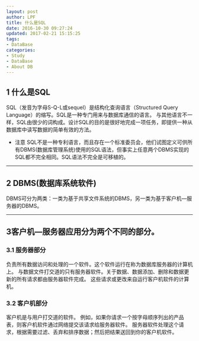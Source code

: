 ```yaml
---
layout: post
author: LPF
title: 什么是SQL
date: 2016-10-30 09:27:24
updated: 2017-02-21 15:15:25
tags:
- DataBase
categories:
- Study
- DataBase
- About DB
---
```



## 1 什么是SQL
SQL（发音为字母S-Q-L或sequel）是结构化查询语言（Structured Query Language）的缩写。SQL是一种专门用来与数据库通信的语言。
与其他语言不一样，SQL由很少的词构成。设计SQL的目的是很好地完成一项任务，即提供一种从数据库中读写数据的简单有效的方法。

- 注意
SQL不是一种专利语言，而且存在一个标准委员会，他们试图定义可供所有DBMS(数据库管理系统)使用的SQL语法，但事实上任意两个DBMS实现的SQL都不完全相同。SQL语法不完全是可移植的。

----------------

## 2 DBMS(数据库系统软件)
DBMS可分为两类：一类为基于共享文件系统的DBMS，另一类为基于客户机—服务器的DBMS。

-----------------------

## 3客户机—服务器应用分为两个不同的部分。

### 3.1 服务器部分
负责所有数据访问和处理的一个软件。这个软件运行在称为数据库服务器的计算机上。
与数据文件打交道的只有服务器软件。关于数据、数据添加、删除和数据更新的所有请求都由服务器软件完成。
这些请求或更改来自运行客户机软件的计算机。

### 3.2 客户机部分
客户机是与用户打交道的软件。
例如，如果你请求一个按字母顺序列出的产品表，则客户机软件通过网络提交该请求给服务器软件。
服务器软件处理这个请求，根据需要过滤、丢弃和排序数据；然后把结果送回到你的客户机软件。